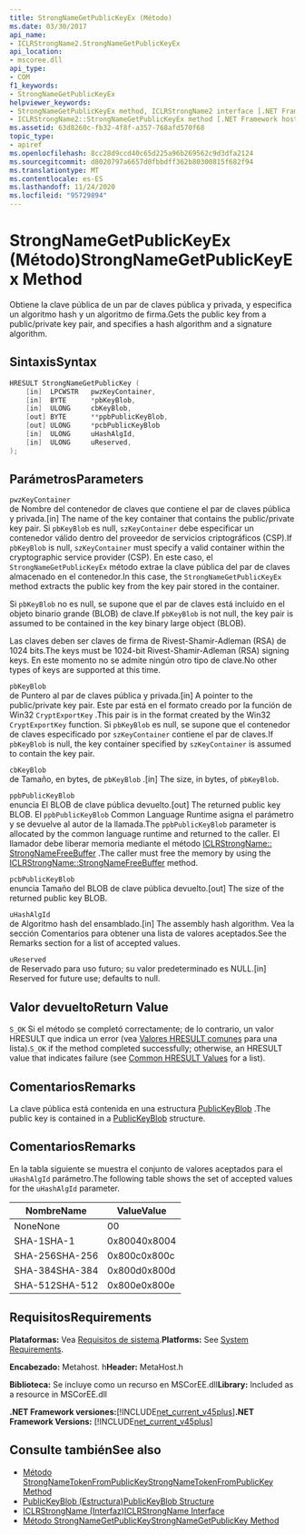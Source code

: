 ```yaml
---
title: StrongNameGetPublicKeyEx (Método)
ms.date: 03/30/2017
api_name:
- ICLRStrongName2.StrongNameGetPublicKeyEx
api_location:
- mscoree.dll
api_type:
- COM
f1_keywords:
- StrongNameGetPublicKeyEx
helpviewer_keywords:
- StrongNameGetPublicKeyEx method, ICLRStrongName2 interface [.NET Framework hosting]
- ICLRStrongName2::StrongNameGetPublicKeyEx method [.NET Framework hosting]
ms.assetid: 63d8260c-fb32-4f8f-a357-768afd570f68
topic_type:
- apiref
ms.openlocfilehash: 8cc28d9ccd40c65d225a96b269562c9d3dfa2124
ms.sourcegitcommit: d8020797a6657d0fbbdff362b80300815f682f94
ms.translationtype: MT
ms.contentlocale: es-ES
ms.lasthandoff: 11/24/2020
ms.locfileid: "95729894"
---
```

# <a name="strongnamegetpublickeyex-method"></a><span data-ttu-id="43c26-102">StrongNameGetPublicKeyEx (Método)</span><span class="sxs-lookup"><span data-stu-id="43c26-102">StrongNameGetPublicKeyEx Method</span></span>

<span data-ttu-id="43c26-103">Obtiene la clave pública de un par de claves pública y privada, y especifica un algoritmo hash y un algoritmo de firma.</span><span class="sxs-lookup"><span data-stu-id="43c26-103">Gets the public key from a public/private key pair, and specifies a hash algorithm and a signature algorithm.</span></span>  
  
## <a name="syntax"></a><span data-ttu-id="43c26-104">Sintaxis</span><span class="sxs-lookup"><span data-stu-id="43c26-104">Syntax</span></span>  
  
```cpp  
HRESULT StrongNameGetPublicKey (
    [in]  LPCWSTR   pwzKeyContainer,  
    [in]  BYTE      *pbKeyBlob,  
    [in]  ULONG     cbKeyBlob,  
    [out] BYTE      **ppbPublicKeyBlob,  
    [out] ULONG     *pcbPublicKeyBlob  
    [in]  ULONG     uHashAlgId,  
    [in]  ULONG     uReserved,  
);  
```  
  
## <a name="parameters"></a><span data-ttu-id="43c26-105">Parámetros</span><span class="sxs-lookup"><span data-stu-id="43c26-105">Parameters</span></span>  

 `pwzKeyContainer`  
 <span data-ttu-id="43c26-106">de Nombre del contenedor de claves que contiene el par de claves pública y privada.</span><span class="sxs-lookup"><span data-stu-id="43c26-106">[in] The name of the key container that contains the public/private key pair.</span></span> <span data-ttu-id="43c26-107">Si `pbKeyBlob` es null, `szKeyContainer` debe especificar un contenedor válido dentro del proveedor de servicios criptográficos (CSP).</span><span class="sxs-lookup"><span data-stu-id="43c26-107">If `pbKeyBlob` is null, `szKeyContainer` must specify a valid container within the cryptographic service provider (CSP).</span></span> <span data-ttu-id="43c26-108">En este caso, el `StrongNameGetPublicKeyEx` método extrae la clave pública del par de claves almacenado en el contenedor.</span><span class="sxs-lookup"><span data-stu-id="43c26-108">In this case, the `StrongNameGetPublicKeyEx` method extracts the public key from the key pair stored in the container.</span></span>  
  
 <span data-ttu-id="43c26-109">Si `pbKeyBlob` no es null, se supone que el par de claves está incluido en el objeto binario grande (BLOB) de clave.</span><span class="sxs-lookup"><span data-stu-id="43c26-109">If `pbKeyBlob` is not null, the key pair is assumed to be contained in the key binary large object (BLOB).</span></span>  
  
 <span data-ttu-id="43c26-110">Las claves deben ser claves de firma de Rivest-Shamir-Adleman (RSA) de 1024 bits.</span><span class="sxs-lookup"><span data-stu-id="43c26-110">The keys must be 1024-bit Rivest-Shamir-Adleman (RSA) signing keys.</span></span> <span data-ttu-id="43c26-111">En este momento no se admite ningún otro tipo de clave.</span><span class="sxs-lookup"><span data-stu-id="43c26-111">No other types of keys are supported at this time.</span></span>  
  
 `pbKeyBlob`  
 <span data-ttu-id="43c26-112">de Puntero al par de claves pública y privada.</span><span class="sxs-lookup"><span data-stu-id="43c26-112">[in] A pointer to the public/private key pair.</span></span> <span data-ttu-id="43c26-113">Este par está en el formato creado por la función de Win32 `CryptExportKey` .</span><span class="sxs-lookup"><span data-stu-id="43c26-113">This pair is in the format created by the Win32 `CryptExportKey` function.</span></span> <span data-ttu-id="43c26-114">Si `pbKeyBlob` es null, se supone que el contenedor de claves especificado por `szKeyContainer` contiene el par de claves.</span><span class="sxs-lookup"><span data-stu-id="43c26-114">If `pbKeyBlob` is null, the key container specified by `szKeyContainer` is assumed to contain the key pair.</span></span>  
  
 `cbKeyBlob`  
 <span data-ttu-id="43c26-115">de Tamaño, en bytes, de `pbKeyBlob` .</span><span class="sxs-lookup"><span data-stu-id="43c26-115">[in] The size, in bytes, of `pbKeyBlob`.</span></span>  
  
 `ppbPublicKeyBlob`  
 <span data-ttu-id="43c26-116">enuncia El BLOB de clave pública devuelto.</span><span class="sxs-lookup"><span data-stu-id="43c26-116">[out] The returned public key BLOB.</span></span> <span data-ttu-id="43c26-117">El `ppbPublicKeyBlob` Common Language Runtime asigna el parámetro y se devuelve al autor de la llamada.</span><span class="sxs-lookup"><span data-stu-id="43c26-117">The `ppbPublicKeyBlob` parameter is allocated by the common language runtime and returned to the caller.</span></span> <span data-ttu-id="43c26-118">El llamador debe liberar memoria mediante el método [ICLRStrongName:: StrongNameFreeBuffer](iclrstrongname-strongnamefreebuffer-method.md) .</span><span class="sxs-lookup"><span data-stu-id="43c26-118">The caller must free the memory by using the [ICLRStrongName::StrongNameFreeBuffer](iclrstrongname-strongnamefreebuffer-method.md) method.</span></span>  
  
 `pcbPublicKeyBlob`  
 <span data-ttu-id="43c26-119">enuncia Tamaño del BLOB de clave pública devuelto.</span><span class="sxs-lookup"><span data-stu-id="43c26-119">[out] The size of the returned public key BLOB.</span></span>  
  
 `uHashAlgId`  
 <span data-ttu-id="43c26-120">de Algoritmo hash del ensamblado.</span><span class="sxs-lookup"><span data-stu-id="43c26-120">[in] The assembly hash algorithm.</span></span> <span data-ttu-id="43c26-121">Vea la sección Comentarios para obtener una lista de valores aceptados.</span><span class="sxs-lookup"><span data-stu-id="43c26-121">See the Remarks section for a list of accepted values.</span></span>  
  
 `uReserved`  
 <span data-ttu-id="43c26-122">de Reservado para uso futuro; su valor predeterminado es NULL.</span><span class="sxs-lookup"><span data-stu-id="43c26-122">[in] Reserved for future use; defaults to null.</span></span>  
  
## <a name="return-value"></a><span data-ttu-id="43c26-123">Valor devuelto</span><span class="sxs-lookup"><span data-stu-id="43c26-123">Return Value</span></span>  

 <span data-ttu-id="43c26-124">`S_OK` Si el método se completó correctamente; de lo contrario, un valor HRESULT que indica un error (vea [Valores HRESULT comunes](/windows/win32/seccrypto/common-hresult-values) para una lista).</span><span class="sxs-lookup"><span data-stu-id="43c26-124">`S_OK` if the method completed successfully; otherwise, an HRESULT value that indicates failure (see [Common HRESULT Values](/windows/win32/seccrypto/common-hresult-values) for a list).</span></span>  
  
## <a name="remarks"></a><span data-ttu-id="43c26-125">Comentarios</span><span class="sxs-lookup"><span data-stu-id="43c26-125">Remarks</span></span>  

 <span data-ttu-id="43c26-126">La clave pública está contenida en una estructura [PublicKeyBlob](../strong-naming/publickeyblob-structure.md) .</span><span class="sxs-lookup"><span data-stu-id="43c26-126">The public key is contained in a [PublicKeyBlob](../strong-naming/publickeyblob-structure.md) structure.</span></span>  
  
## <a name="remarks"></a><span data-ttu-id="43c26-127">Comentarios</span><span class="sxs-lookup"><span data-stu-id="43c26-127">Remarks</span></span>  

 <span data-ttu-id="43c26-128">En la tabla siguiente se muestra el conjunto de valores aceptados para el `uHashAlgId` parámetro.</span><span class="sxs-lookup"><span data-stu-id="43c26-128">The following table shows the set of accepted values for the `uHashAlgId` parameter.</span></span>  
  
|<span data-ttu-id="43c26-129">Nombre</span><span class="sxs-lookup"><span data-stu-id="43c26-129">Name</span></span>|<span data-ttu-id="43c26-130">Value</span><span class="sxs-lookup"><span data-stu-id="43c26-130">Value</span></span>|  
|----------|-----------|  
|<span data-ttu-id="43c26-131">None</span><span class="sxs-lookup"><span data-stu-id="43c26-131">None</span></span>|<span data-ttu-id="43c26-132">0</span><span class="sxs-lookup"><span data-stu-id="43c26-132">0</span></span>|  
|<span data-ttu-id="43c26-133">SHA-1</span><span class="sxs-lookup"><span data-stu-id="43c26-133">SHA-1</span></span>|<span data-ttu-id="43c26-134">0x8004</span><span class="sxs-lookup"><span data-stu-id="43c26-134">0x8004</span></span>|  
|<span data-ttu-id="43c26-135">SHA-256</span><span class="sxs-lookup"><span data-stu-id="43c26-135">SHA-256</span></span>|<span data-ttu-id="43c26-136">0x800c</span><span class="sxs-lookup"><span data-stu-id="43c26-136">0x800c</span></span>|  
|<span data-ttu-id="43c26-137">SHA-384</span><span class="sxs-lookup"><span data-stu-id="43c26-137">SHA-384</span></span>|<span data-ttu-id="43c26-138">0x800d</span><span class="sxs-lookup"><span data-stu-id="43c26-138">0x800d</span></span>|  
|<span data-ttu-id="43c26-139">SHA-512</span><span class="sxs-lookup"><span data-stu-id="43c26-139">SHA-512</span></span>|<span data-ttu-id="43c26-140">0x800e</span><span class="sxs-lookup"><span data-stu-id="43c26-140">0x800e</span></span>|  
  
## <a name="requirements"></a><span data-ttu-id="43c26-141">Requisitos</span><span class="sxs-lookup"><span data-stu-id="43c26-141">Requirements</span></span>  

 <span data-ttu-id="43c26-142">**Plataformas:** Vea [Requisitos de sistema](../../get-started/system-requirements.md).</span><span class="sxs-lookup"><span data-stu-id="43c26-142">**Platforms:** See [System Requirements](../../get-started/system-requirements.md).</span></span>  
  
 <span data-ttu-id="43c26-143">**Encabezado:** Metahost. h</span><span class="sxs-lookup"><span data-stu-id="43c26-143">**Header:** MetaHost.h</span></span>  
  
 <span data-ttu-id="43c26-144">**Biblioteca:** Se incluye como un recurso en MSCorEE.dll</span><span class="sxs-lookup"><span data-stu-id="43c26-144">**Library:** Included as a resource in MSCorEE.dll</span></span>  
  
 <span data-ttu-id="43c26-145">**.NET Framework versiones:**[!INCLUDE[net_current_v45plus](../../../../includes/net-current-v45plus-md.md)]</span><span class="sxs-lookup"><span data-stu-id="43c26-145">**.NET Framework Versions:** [!INCLUDE[net_current_v45plus](../../../../includes/net-current-v45plus-md.md)]</span></span>  
  
## <a name="see-also"></a><span data-ttu-id="43c26-146">Consulte también</span><span class="sxs-lookup"><span data-stu-id="43c26-146">See also</span></span>

- [<span data-ttu-id="43c26-147">Método StrongNameTokenFromPublicKey</span><span class="sxs-lookup"><span data-stu-id="43c26-147">StrongNameTokenFromPublicKey Method</span></span>](iclrstrongname-strongnametokenfrompublickey-method.md)
- [<span data-ttu-id="43c26-148">PublicKeyBlob (Estructura)</span><span class="sxs-lookup"><span data-stu-id="43c26-148">PublicKeyBlob Structure</span></span>](../strong-naming/publickeyblob-structure.md)
- [<span data-ttu-id="43c26-149">ICLRStrongName (Interfaz)</span><span class="sxs-lookup"><span data-stu-id="43c26-149">ICLRStrongName Interface</span></span>](iclrstrongname-interface.md)
- [<span data-ttu-id="43c26-150">Método StrongNameGetPublicKey</span><span class="sxs-lookup"><span data-stu-id="43c26-150">StrongNameGetPublicKey Method</span></span>](iclrstrongname-strongnamegetpublickey-method.md)

